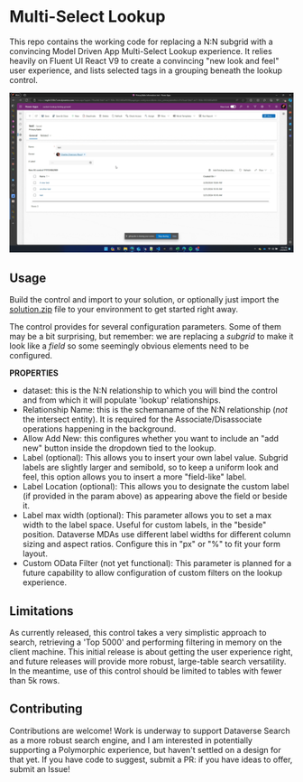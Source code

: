 # Multi-Select Lookup

This repo contains the working code for replacing a N:N subgrid with a convincing Model Driven App Multi-Select Lookup experience. It relies heavily on Fluent UI React V9 to create a convincing "new look and feel" user experience, and lists selected tags in a grouping beneath the lookup control.

![gif demonstration of the code in action](/images/demo.gif)

## Usage
Build the control and import to your solution, or optionally just import the [solution.zip](/Solution/Solution.zip) file to your environment to get started right away.

The control provides for several configuration parameters. Some of them may be a bit surprising, but remember: we are replacing a _subgrid_ to make it look like a _field_ so some seemingly obvious elements need to be configured.

**PROPERTIES**
- dataset: this is the N:N relationship to which you will bind the control and from which it will populate 'lookup' relationships.
- Relationship Name: this is the schemaname of the N:N relationship (_not_ the intersect entity). It is required for the Associate/Disassociate operations happening in the background.
- Allow Add New: this configures whether you want to include an "add new" button inside the dropdown tied to the lookup.
- Label (optional): This allows you to insert your own label value. Subgrid labels are slightly larger and semibold, so to keep a uniform look and feel, this option allows you to insert a more "field-like" label.
- Label Location (optional): This allows you to designate the custom label (if provided in the param above) as appearing above the field or beside it.
- Label max width (optional): This parameter allows you to set a max width to the label space. Useful for custom labels, in the "beside" position. Dataverse MDAs use different label widths for different column sizing and aspect ratios. Configure this in "px" or "%" to fit your form layout.
- Custom OData Filter (not yet functional): This parameter is planned for a future capability to allow configuration of custom filters on the lookup experience.

 ## Limitations
 As currently released, this control takes a very simplistic approach to search, retrieving a 'Top 5000' and performing filtering in memory on the client machine. This initial release is about getting the user experience right, and future releases will provide more robust, large-table search versatility. In the meantime, use of this control should be limited to tables with fewer than 5k rows.

 ## Contributing
 Contributions are welcome! Work is underway to support Dataverse Search as a more robust search engine, and I am interested in potentially supporting a Polymorphic experience, but haven't settled on a design for that yet. If you have code to suggest, submit a PR: if you have ideas to offer, submit an Issue!

